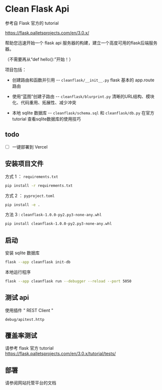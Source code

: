 # Clean Flask Api

参考自 Flask 官方的 tutorial

https://flask.palletsprojects.com/en/3.0.x/

帮助您迅速开始一个 flask api 服务器的构建，建立一个高度可用的flask后端服务器。

（不需要再从“def hello():”开始！）

项目包括：

- 创建路由和函数并引用 -- `cleanflask/__init__.py` flask 基本的 app.route 路由 

- 使用“蓝图”创建子路由 -- `cleanflask/blurprint.py` 清晰的URL结构、模块化、代码重用、拓展性、减少冲突

- 本地 sqlite 数据库 -- `cleanflask/schema.sql` 和 `cleanflask/db.py` 在官方 tutorial 查看sqlite数据库的使用技巧

## todo

- [ ] 一键部署到 Vercel

## 安装项目文件

方式 1 ： `requirements.txt`

```bash
pip install -r requirements.txt
```

方式 2 ： `pyproject.toml`

```bash
pip install -e .
```

方法 3 : `cleanflask-1.0.0-py2.py3-none-any.whl`

```bash
pip install cleanflask-1.0.0-py2.py3-none-any.whl
```

## 启动

安装 sqlite 数据库

```bash
flask --app cleanflask init-db
```

本地运行程序

```bash
flask --app cleanflask run --debugger --reload --port 5050
```

## 测试 api

使用插件 " REST Client " 

`debug/apitest.http`

## 覆盖率测试

请参考 flask 官方 tutorial https://flask.palletsprojects.com/en/3.0.x/tutorial/tests/

## 部署

请参阅网站托管平台的文档